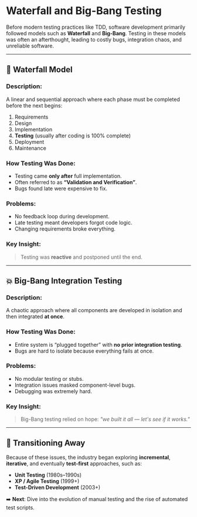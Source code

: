 # Waterfall and Big-Bang Testing

Before modern testing practices like TDD, software development primarily followed models such as **Waterfall** and **Big-Bang**. Testing in these models was often an afterthought, leading to costly bugs, integration chaos, and unreliable software.

---

## 📐 Waterfall Model

### Description:

A linear and sequential approach where each phase must be completed before the next begins:

1. Requirements
2. Design
3. Implementation
4. **Testing** (usually after coding is 100% complete)
5. Deployment
6. Maintenance

### How Testing Was Done:

- Testing came **only after** full implementation.
- Often referred to as **“Validation and Verification”**.
- Bugs found late were expensive to fix.

### Problems:

- No feedback loop during development.
- Late testing meant developers forgot code logic.
- Changing requirements broke everything.

### Key Insight:

> Testing was **reactive** and postponed until the end.

---

## 💥 Big-Bang Integration Testing

### Description:

A chaotic approach where all components are developed in isolation and then integrated **at once**.

### How Testing Was Done:

- Entire system is “plugged together” with **no prior integration testing**.
- Bugs are hard to isolate because everything fails at once.

### Problems:

- No modular testing or stubs.
- Integration issues masked component-level bugs.
- Debugging was extremely hard.

### Key Insight:

> Big-Bang testing relied on hope: _"we built it all — let's see if it works."_

---

## 🔁 Transitioning Away

Because of these issues, the industry began exploring **incremental**, **iterative**, and eventually **test-first** approaches, such as:

- **Unit Testing** (1980s–1990s)
- **XP / Agile Testing** (1999+)
- **Test-Driven Development** (2003+)

➡️ **Next**: Dive into the evolution of manual testing and the rise of automated test scripts.
